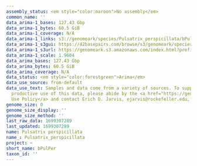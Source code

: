 ```yaml
---
assembly_status: <em style="color:maroon">No assembly</em>
common_name: ''
data_arima-1_bases: 127.43 Gbp
data_arima-1_bytes: 60.5 GiB
data_arima-1_coverage: N/A
data_arima-1_links: s3://genomeark/species/Pulsatrix_perspicillata/bPulPer1/genomic_data/arima/<br>
data_arima-1_s3gui: https://42basepairs.com/browse/s3/genomeark/species/Pulsatrix_perspicillata/bPulPer1/genomic_data/arima/
data_arima-1_s3url: https://genomeark.s3.amazonaws.com/index.html?prefix=species/Pulsatrix_perspicillata/bPulPer1/genomic_data/arima/
data_arima-1_scale: 1.9604
data_arima_bases: 127.43 Gbp
data_arima_bytes: 60.5 GiB
data_arima_coverage: N/A
data_status: <em style="color:forestgreen">Arima</em>
data_use_source: from-default
data_use_text: Samples and data come from a variety of sources. To support fair and
  productive use of this data, please abide by the <a href="https://genome10k.soe.ucsc.edu/data-use-policies/">Data
  Use Policy</a> and contact Erich D. Jarvis, ejarvis@rockefeller.edu, with any questions.
genome_size: 0
genome_size_display: ''
genome_size_method: ''
last_raw_data: 1699307289
last_updated: 1699307289
name: Pulsatrix perspicillata
name_: Pulsatrix_perspicillata
project: ~
short_name: bPulPer
taxon_id: ''
---
```


